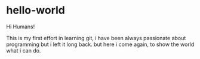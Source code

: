 # hello-world 

Hi Humans!

This is my first effort in learning git, i have been always passionate about programming but i left it long back.
but here i come again, to show the world what i can do.
